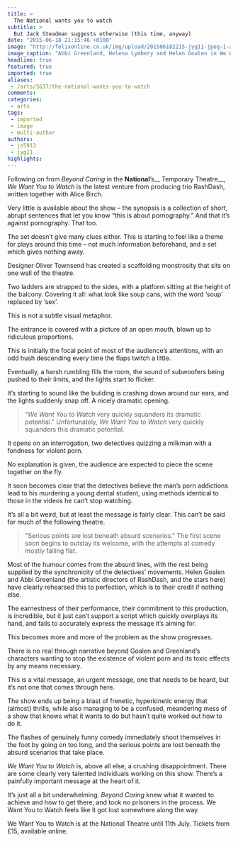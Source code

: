 ```yaml
---
title: >
  The National wants you to watch
subtitle: >
  But Jack Steadman suggests otherwise (this time, anyway)
date: "2015-06-18 21:15:46 +0100"
image: "http://felixonline.co.uk/img/upload/201506182215-jyg11-jpeg-1-abbi-greenland,-helena-lymbery-and-helen-goalen-photography-by-richard-davenport.jpg"
image_caption: "Abbi Greenland, Helena Lymbery and Helen Goalen in We Want You to Watch at the National Theatre."
headline: true
featured: true
imported: true
aliases:
 - /arts/5637/the-national-wants-you-to-watch
comments:
categories:
 - arts
tags:
 - imported
 - image
 - multi-author
authors:
 - js5913
 - jyg11
highlights:
---
```


Following on from _Beyond Caring_ in the __National__’s__ Temporary Theatre__, _We Want You to Watch_ is the latest venture from producing trio RashDash, written together with Alice Birch.

Very little is available about the show – the synopsis is a collection of short, abrupt sentences that let you know “this is about pornography.” And that it’s against pornography. That too.

The set doesn’t give many clues either. This is starting to feel like a theme for plays around this time – not much information beforehand, and a set which gives nothing away.

Designer Oliver Townsend has created a scaffolding monstrosity that sits on one wall of the theatre.

Two ladders are strapped to the sides, with a platform sitting at the height of the balcony. Covering it all: what look like soup cans, with the word ‘soup’ replaced by ‘sex’.

This is not a subtle visual metaphor.

The entrance is covered with a picture of an open mouth, blown up to ridiculous proportions.

This is initially the focal point of most of the audience’s attentions, with an odd hush descending every time the flaps twitch a little.

Eventually, a harsh rumbling fills the room, the sound of subwoofers being pushed to their limits, and the lights start to flicker.

It’s starting to sound like the building is crashing down around our ears, and the lights suddenly snap off. A nicely dramatic opening.
> "_We Want You to Watch_ very quickly squanders its dramatic potential."
Unfortunately, _We Want You to Watch_ very quickly squanders this dramatic potential.

It opens on an interrogation, two detectives quizzing a milkman with a fondness for violent porn.

No explanation is given, the audience are expected to piece the scene together on the fly.

It soon becomes clear that the detectives believe the man’s porn addictions lead to his murdering a young dental student, using methods identical to those in the videos he can’t stop watching.

It’s all a bit weird, but at least the message is fairly clear. This can’t be said for much of the following theatre.
> "Serious points are lost beneath absurd scenarios."
The first scene soon begins to outstay its welcome, with the attempts at comedy mostly falling flat.

Most of the humour comes from the absurd lines, with the rest being supplied by the synchronicity of the detectives’ movements. Helen Goalen and Abbi Greenland (the artistic directors of RashDash, and the stars here) have clearly rehearsed this to perfection, which is to their credit if nothing else.

The earnestness of their performance, their commitment to this production, is incredible, but it just can’t support a script which quickly overplays its hand, and fails to accurately express the message it’s aiming for.

This becomes more and more of the problem as the show progresses.

There is no real through narrative beyond Goalen and Greenland’s characters wanting to stop the existence of violent porn and its toxic effects by any means necessary.

This is a vital message, an urgent message, one that needs to be heard, but it’s not one that comes through here.

The show ends up being a blast of frenetic, hyperkinetic energy that (almost) thrills, while also managing to be a confused, meandering mess of a show that knows what it wants to do but hasn’t quite worked out how to do it.

The flashes of genuinely funny comedy immediately shoot themselves in the foot by going on too long, and the serious points are lost beneath the absurd scenarios that take place.

_We Want You to Watch_ is, above all else, a crushing disappointment. There are some clearly very talented individuals working on this show. There’s a painfully important message at the heart of it.

It’s just all a bit underwhelming. _Beyond Caring_ knew what it wanted to achieve and how to get there, and took no prisoners in the process. We Want You to Watch feels like it got lost somewhere along the way.

We Want You to Watch is at the National Theatre until 11th July. Tickets from £15, available online.
